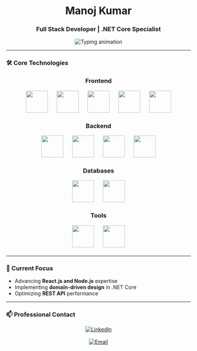 # <div align="center">Manoj Kumar</div>
### <div align="center">Full Stack Developer | .NET Core Specialist</div>

<div align="center">
  <img src="https://readme-typing-svg.demolab.com?font=Fira+Code&weight=500&size=22&duration=3000&pause=1000&color=22C55E&center=true&vCenter=true&width=500&lines=Building+scalable+web+applications;Clean+code+enthusiast;ASP.NET+Core+expert" alt="Typing animation" />
</div>

---

### 🛠 Core Technologies

<div align="center" style="margin: 20px 0;">
  <h3>Frontend</h3>
  <div>
    <img src="https://cdn.jsdelivr.net/gh/devicons/devicon/icons/html5/html5-original-wordmark.svg" width="60" height="60" style="margin: 0 10px;"/>
    <img src="https://cdn.jsdelivr.net/gh/devicons/devicon/icons/css3/css3-original-wordmark.svg" width="60" height="60" style="margin: 0 10px;"/>
    <img src="https://cdn.jsdelivr.net/gh/devicons/devicon/icons/javascript/javascript-original.svg" width="60" height="60" style="margin: 0 10px;"/>
    <img src="https://cdn.jsdelivr.net/gh/devicons/devicon/icons/react/react-original-wordmark.svg" width="60" height="60" style="margin: 0 10px;"/>
    <img src="https://cdn.jsdelivr.net/gh/devicons/devicon/icons/bootstrap/bootstrap-original-wordmark.svg" width="60" height="60" style="margin: 0 10px;"/>
  </div>

  <h3>Backend</h3>
  <div>
    <img src="https://cdn.jsdelivr.net/gh/devicons/devicon/icons/dot-net/dot-net-original-wordmark.svg" width="60" height="60" style="margin: 0 10px;"/>
    <img src="https://cdn.jsdelivr.net/gh/devicons/devicon/icons/csharp/csharp-original.svg" width="60" height="60" style="margin: 0 10px;"/>
    <img src="https://cdn.jsdelivr.net/gh/devicons/devicon/icons/nodejs/nodejs-original-wordmark.svg" width="60" height="60" style="margin: 0 10px;"/>
    <img src="https://cdn.jsdelivr.net/gh/devicons/devicon/icons/express/express-original-wordmark.svg" width="60" height="60" style="margin: 0 10px;"/>
  </div>

  <h3>Databases</h3>
  <div>
    <img src="https://cdn.jsdelivr.net/gh/devicons/devicon/icons/microsoftsqlserver/microsoftsqlserver-plain-wordmark.svg" width="60" height="60" style="margin: 0 10px;"/>
    <img src="https://cdn.jsdelivr.net/gh/devicons/devicon/icons/mysql/mysql-original-wordmark.svg" width="60" height="60" style="margin: 0 10px;"/>
  </div>

  <h3>Tools</h3>
  <div>
    <img src="https://cdn.jsdelivr.net/gh/devicons/devicon/icons/git/git-original-wordmark.svg" width="60" height="60" style="margin: 0 10px;"/>
    <img src="https://cdn.jsdelivr.net/gh/devicons/devicon/icons/postman/postman-original-wordmark.svg" width="60" height="60" style="margin: 0 10px;"/>
  </div>
</div>

---

### 📌 Current Focus
- Advancing **React.js and Node.js** expertise
- Implementing **domain-driven design** in .NET Core
- Optimizing **REST API** performance

---

### 📫 Professional Contact
<div align="center">
  <a href="https://linkedin.com/in/manojkumar">
    <img src="https://img.shields.io/badge/-CONNECT_ON_LINKEDIN-0A66C2?style=for-the-badge&logo=linkedin&logoColor=white" alt="LinkedIn"/>
  </a>
  <br/><br/>
  <a href="mailto:manojkumar65927@gmail.com">
    <img src="https://img.shields.io/badge/-manojkumar65927@gmail.com-EA4335?style=for-the-badge&logo=gmail&logoColor=white" alt="Email"/>
  </a>
</div>
